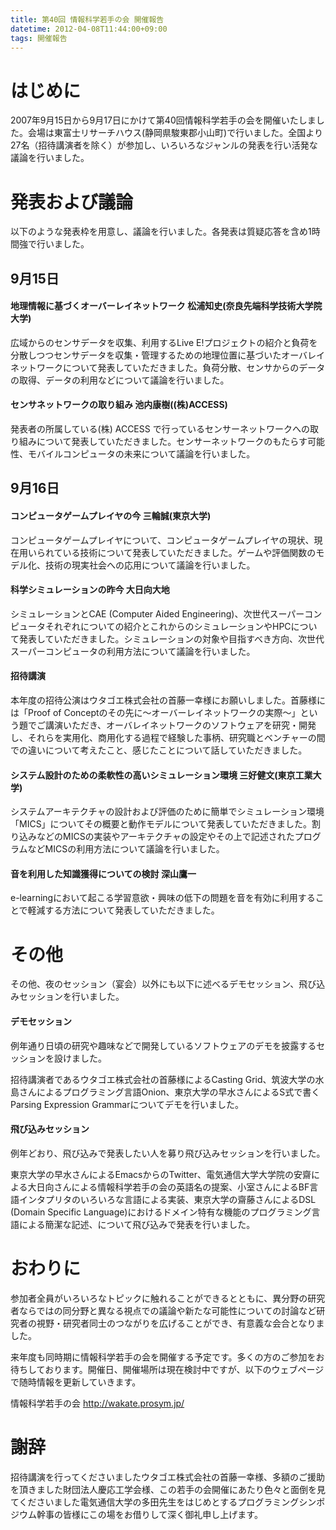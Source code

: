```yaml
---
title: 第40回 情報科学若手の会 開催報告
datetime: 2012-04-08T11:44:00+09:00
tags: 開催報告
---
```


# はじめに

2007年9月15日から9月17日にかけて第40回情報科学若手の会を開催いたしました。会場は東富士リサーチハウス(静岡県駿東郡小山町)で行いました。全国より27名（招待講演者を除く）が参加し、いろいろなジャンルの発表を行い活発な議論を行いました。

# 発表および議論

以下のような発表枠を用意し、議論を行いました。各発表は質疑応答を含め1時間強で行いました。

## 9月15日

#### 地理情報に基づくオーバーレイネットワーク 松浦知史(奈良先端科学技術大学院大学)

広域からのセンサデータを収集、利用するLive E!プロジェクトの紹介と負荷を分散しつつセンサデータを収集・管理するための地理位置に基づいたオーバレイネットワークについて発表していただきました。負荷分散、センサからのデータの取得、データの利用などについて議論を行いました。

#### センサネットワークの取り組み 池内康樹((株)ACCESS)

発表者の所属している(株) ACCESS で行っているセンサーネットワークへの取り組みについて発表していただきました。センサーネットワークのもたらす可能性、モバイルコンピュータの未来について議論を行いました。

## 9月16日

#### コンピュータゲームプレイヤの今 三輪誠(東京大学)

コンピュータゲームプレイヤについて、コンピュータゲームプレイヤの現状、現在用いられている技術について発表していただきました。ゲームや評価関数のモデル化、技術の現実社会への応用について議論を行いました。

#### 科学シミュレーションの昨今 大日向大地

シミュレーションとCAE (Computer Aided Engineering)、次世代スーパーコンピュータそれぞれについての紹介とこれからのシミュレーションやHPCについて発表していただきました。シミュレーションの対象や目指すべき方向、次世代スーパーコンピュータの利用方法について議論を行いました。

#### 招待講演

本年度の招待公演はウタゴエ株式会社の首藤一幸様にお願いしました。首藤様には「Proof of Conceptのその先に～オーバーレイネットワークの実際～」という題でご講演いただき、オーバレイネットワークのソフトウェアを研究・開発し、それらを実用化、商用化する過程で経験した事柄、研究職とベンチャーの間での違いについて考えたこと、感じたことについて話していただきました。

#### システム設計のための柔軟性の高いシミュレーション環境 三好健文(東京工業大学)

システムアーキテクチャの設計および評価のために簡単でシミュレーション環境「MICS」についてその概要と動作モデルについて発表していただきました。割り込みなどのMICSの実装やアーキテクチャの設定やその上で記述されたプログラムなどMICSの利用方法について議論を行いました。

#### 音を利用した知識獲得についての検討 深山鷹一

e-learningにおいて起こる学習意欲・興味の低下の問題を音を有効に利用することで軽減する方法について発表していただきました。

# その他

その他、夜のセッション（宴会）以外にも以下に述べるデモセッション、飛び込みセッションを行いました。

#### デモセッション

例年通り日頃の研究や趣味などで開発しているソフトウェアのデモを披露するセッションを設けました。

招待講演者であるウタゴエ株式会社の首藤様によるCasting Grid、筑波大学の水島さんによるプログラミング言語Onion、東京大学の早水さんによるS式で書くParsing Expression Grammarについてデモを行いました。

#### 飛び込みセッション

例年どおり、飛び込みで発表したい人を募り飛び込みセッションを行いました。

東京大学の早水さんによるEmacsからのTwitter、電気通信大学大学院の安齋による大日向さんによる情報科学若手の会の英語名の提案、小室さんによるBF言語インタプリタのいろいろな言語による実装、東京大学の齋藤さんによるDSL (Domain Specific Language)におけるドメイン特有な機能のプログラミング言語による簡潔な記述、について飛び込みで発表を行いました。

# おわりに

参加者全員がいろいろなトピックに触れることができるとともに、異分野の研究者ならではの同分野と異なる視点での議論や新たな可能性についての討論など研究者の視野・研究者同士のつながりを広げることができ、有意義な会合となりました。

来年度も同時期に情報科学若手の会を開催する予定です。多くの方のご参加をお待ちしております。開催日、開催場所は現在検討中ですが、以下のウェブページで随時情報を更新していきます。

情報科学若手の会 http://wakate.prosym.jp/

# 謝辞

招待講演を行ってくださいましたウタゴエ株式会社の首藤一幸様、多額のご援助を頂きました財団法人慶応工学会様、この若手の会開催にあたり色々と面倒を見てくださいました電気通信大学の多田先生をはじめとするプログラミングシンポジウム幹事の皆様にこの場をお借りして深く御礼申し上げます。
